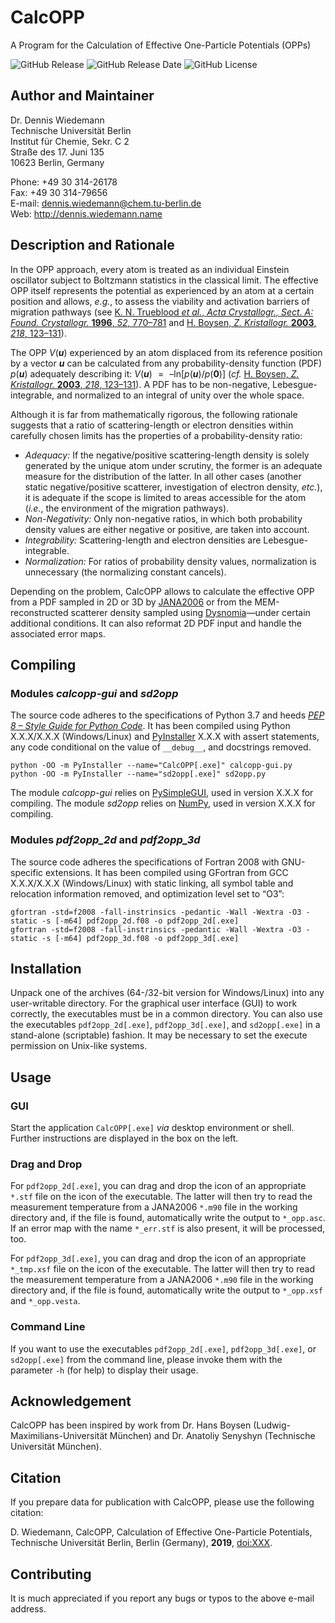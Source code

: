 # CalcOPP
A Program for the Calculation of Effective One-Particle Potentials (OPPs)

![GitHub Release](https://img.shields.io/github/release/dewiedem/calcopp.svg)
![GitHub Release Date](https://img.shields.io/github/release-date/dewiedem/calcopp.svg)
![GitHub License](https://img.shields.io/github/license/dewiedem/calcopp.svg)

## Author and Maintainer
Dr. Dennis Wiedemann\
Technische Universität Berlin\
Institut für Chemie, Sekr. C 2\
Straße des 17. Juni 135\
10623 Berlin, Germany

Phone:	+49 30 314-26178\
Fax:	+49 30 314-79656\
E-mail:	[dennis.wiedemann@chem.tu-berlin.de](mailto:dennis.wiedemann@chem.tu-berlin.de)\
Web:	http://dennis.wiedemann.name

## Description and Rationale
In the OPP approach, every atom is treated as an individual Einstein oscillator subject to Boltzmann statistics in the classical limit. The effective OPP itself represents the potential as experienced by an atom at a certain position and allows, *e.g.*, to assess the viability and activation barriers of migration pathways (see [K. N. Trueblood *et al.*, *Acta Crystallogr., Sect. A: Found. Crystallogr.* **1996**, *52*, 770–781](https://doi.org/10.1107/S0108767396005697) and [H. Boysen, *Z. Kristallogr.* **2003**, *218*, 123–131](https://doi.org/10.1524/zkri.218.2.123.20668)).

The OPP *V*(***u***) experienced by an atom displaced from its reference position by a vector ***u*** can be calculated from any probability-density function (PDF) *p*(***u***) adequately describing it: *V*(***u***) = –ln[*p*(***u***)/*p*(**0**)] (*cf.* [H. Boysen, *Z. Kristallogr.* **2003**, *218*, 123–131](https://doi.org/10.1524/zkri.218.2.123.20668)). A PDF has to be non-negative, Lebesgue-integrable, and normalized to an integral of unity over the whole space.

Although it is far from mathematically rigorous, the following rationale suggests that a ratio of scattering-length or electron densities within carefully chosen limits has the properties of a probability-density ratio:

- *Adequacy:* If the negative/positive scattering-length density is solely generated by the unique atom under scrutiny, the former is an adequate measure for the distribution of the latter. In all other cases (another static negative/positive scatterer, investigation of electron density, *etc.*), it is adequate if the scope is limited to areas accessible for the atom (*i.e.*, the environment of the migration pathways).
- *Non-Negativity:* Only non-negative ratios, in which both probability density values are either negative or positive, are taken into account.
- *Integrability:* Scattering-length and electron densities are Lebesgue-integrable.
- *Normalization:* For ratios of probability density values, normalization is unnecessary (the normalizing constant cancels).

Depending on the problem, CalcOPP allows to calculate the effective OPP from a PDF sampled in 2D or 3D by [JANA2006](http://jana.fzu.cz/) or from the MEM-reconstructed scatterer density sampled using [Dysnomia](https://jp-minerals.org/dysnomia/en/)—under certain additional conditions. It can also reformat 2D PDF input and handle the associated error maps.

## Compiling
### Modules *calcopp-gui* and *sd2opp*
The source code adheres to the specifications of Python 3.7 and heeds [*PEP 8 – Style Guide for Python Code*](https://www.python.org/dev/peps/pep-0008/). It has been compiled using Python X.X.X/X.X.X (Windows/Linux) and [PyInstaller](https://www.pyinstaller.org/) X.X.X with assert statements, any code conditional on the value of `__debug__`, and docstrings removed.

```
python -OO -m PyInstaller --name="CalcOPP[.exe]" calcopp-gui.py
python -OO -m PyInstaller --name="sd2opp[.exe]" sd2opp.py
```

The module *calcopp-gui* relies on [PySimpleGUI](https://pypi.org/project/PySimpleGUI/), used in version X.X.X for compiling. The module *sd2opp* relies on [NumPy](https://www.numpy.org/), used in version X.X.X for compiling.

### Modules *pdf2opp_2d* and *pdf2opp_3d*
The source code adheres the specifications of Fortran 2008 with GNU-specific extensions. It has been compiled using GFortran from GCC X.X.X/X.X.X (Windows/Linux) with static linking, all symbol table and relocation information removed, and optimization level set to “O3”:

```
gfortran -std=f2008 -fall-instrinsics -pedantic -Wall -Wextra -O3 -static -s [-m64] pdf2opp_2d.f08 -o pdf2opp_2d[.exe]
gfortran -std=f2008 -fall-instrinsics -pedantic -Wall -Wextra -O3 -static -s [-m64] pdf2opp_3d.f08 -o pdf2opp_3d[.exe]
```

## Installation
Unpack one of the archives (64-/32-bit version for Windows/Linux) into any user-writable directory. For the graphical user interface (GUI) to work correctly, the executables must be in a common directory. You can also use the executables `pdf2opp_2d[.exe]`, `pdf2opp_3d[.exe]`, and `sd2opp[.exe]` in a stand-alone (scriptable) fashion. It may be necessary to set the execute permission on Unix-like systems.

## Usage
### GUI
Start the application `CalcOPP[.exe]` *via* desktop environment or shell. Further instructions are displayed in the box on the left. 

### Drag and Drop
For `pdf2opp_2d[.exe]`, you can drag and drop the icon of an appropriate `*.stf` file on the icon of the executable. The latter will then try to read the measurement temperature from a JANA2006 `*.m90` file in the working directory and, if the file is found, automatically write the output to `*_opp.asc`. If an error map with the name `*_err.stf` is also present, it will be processed, too.

For `pdf2opp_3d[.exe]`, you can drag and drop the icon of an appropriate `*_tmp.xsf` file on the icon of the executable. The latter will then try to read the measurement temperature from a JANA2006 `*.m90` file in the working directory and, if the file is found, automatically write the output to `*_opp.xsf` and `*_opp.vesta`.

### Command Line
If you want to use the executables `pdf2opp_2d[.exe]`, `pdf2opp_3d[.exe]`, or `sd2opp[.exe]` from the command line, please invoke them with the parameter `-h` (for help) to display their usage.

## Acknowledgement
CalcOPP has been inspired by work from Dr. Hans Boysen (Ludwig-Maximilians-Universität München) and Dr. Anatoliy Senyshyn (Technische Universität München).

## Citation
If you prepare data for publication with CalcOPP, please use the following citation:

D. Wiedemann, CalcOPP, Calculation of Effective One-Particle Potentials, Technische Universität Berlin, Berlin (Germany), **2019**, [doi:XXX](https://doi.org/XXX).

## Contributing
It is much appreciated if you report any bugs or typos to the above e-mail address.
